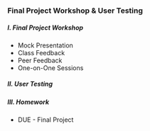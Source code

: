 ### Final Project Workshop & User Testing

##### I. Final Project Workshop
* Mock Presentation
* Class Feedback
* Peer Feedback
* One-on-One Sessions

##### II. User Testing

##### III. Homework
* DUE - Final Project